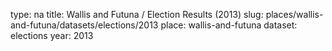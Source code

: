 type: na
title: Wallis and Futuna / Election Results (2013)
slug: places/wallis-and-futuna/datasets/elections/2013
place: wallis-and-futuna
dataset: elections
year: 2013
